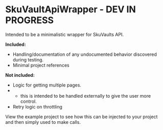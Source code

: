 # SkuVaultApiWrapper - DEV IN PROGRESS
Intended to be a minimalistic wrapper for SkuVaults API.

**Included:**
-  Handling/documentation of any undocumented behavior discovered during testing. 
-  Minimal project references

**Not included:**
-  Logic for getting multiple pages.
- -  this is intended to be handled externally to give the user more control.
- Retry logic on throttling

View the example project to see how this can be injected to your project and then simply used to make calls.
